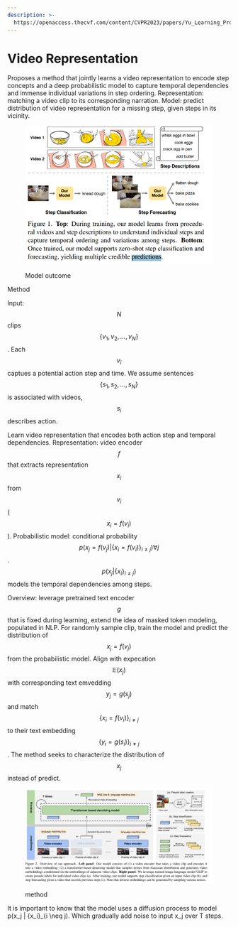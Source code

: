 ```yaml
---
description: >-
  https://openaccess.thecvf.com/content/CVPR2023/papers/Yu_Learning_Procedure-Aware_Video_Representation_From_Instructional_Videos_and_Their_Narrations_CVPR_2023_paper.pdf
---
```


# Video Representation

Proposes a method that jointly learns a video representation to encode step concepts and a deep probabilistic model to capture temporal dependencies and immense individual variations in step ordering. Representation: matching a video clip to its corresponding narration. Model: predict distribution of video representation for a missing step, given steps in its vicinity.



<figure><img src="../.gitbook/assets/image (11).png" alt=""><figcaption><p>Model outcome</p></figcaption></figure>

Method

Input: $$N$$ clips $$\{v_1, v_2, \dots, v_N\}$$. Each $$v_i$$ captues a potential action step and time. We assume sentences $$\{s_1, s_2, \dots, s_N\}$$ is associated with videos, $$s_i$$ describes action.

Learn video representation that encodes both action step and temporal dependencies. Representation: video encoder $$f$$ that extracts representation $$x_i$$ from $$v_i$$ ($$x_i = f(v_i)$$). Probabilistic model: conditional probability $$p(x_j = f(v_j) | \{ x_i = f(v_i) \} _{i \neq j} ) \forall j$$. $$p(x_j | \{ x_i \} _{i \neq j} )$$ models the temporal dependencies among steps.

Overview: leverage pretrained text encoder $$g$$ that is fixed during learning, extend the idea of masked token modeling, populated in NLP. For randomly sample clip, train the model and predict the distribution of $$x_j = f(v_j)$$ from the probabilistic model. Align with expecation $$\mathbb{E} (x_j)$$ with corresponding text emvedding $$y_j = g(s_j)$$ and match $$\{ x_i = f(v_i) \}_{i \neq j}$$ to their text embedding $$\{ y_i = g(s_i) \}_{i\neq j}$$. The method seeks to characterize the distribution of $$x_j$$ instead of predict.&#x20;



<figure><img src="../.gitbook/assets/image (12).png" alt=""><figcaption><p>method</p></figcaption></figure>

It is important to know that the model uses a diffusion process to model p(x\_j | {x\_i}_{i \neq j). Which gradually add noise to input x_j over T steps.&#x20;
